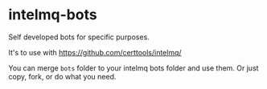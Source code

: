# intelmq-bots

Self developed bots for specific purposes.

It's to use with https://github.com/certtools/intelmq/

You can merge `bots` folder to your intelmq bots folder and use them. Or just copy, fork, or do what you need.

